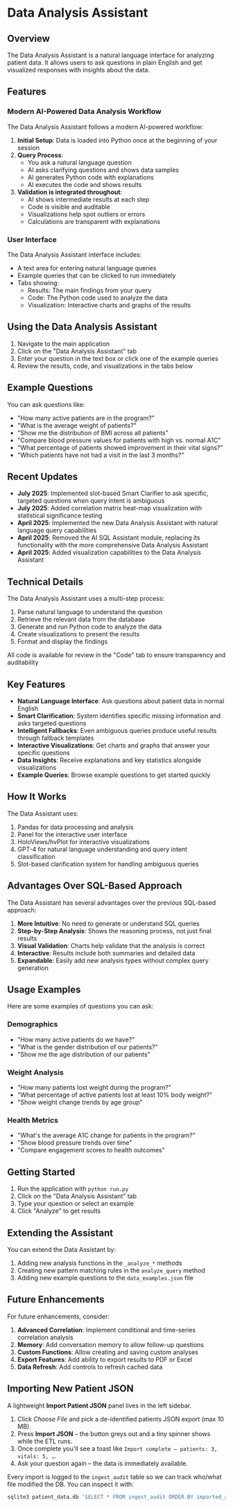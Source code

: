 # Data Analysis Assistant

## Overview

The Data Analysis Assistant is a natural language interface for analyzing patient data. It allows users to ask questions in plain English and get visualized responses with insights about the data.

## Features

### Modern AI-Powered Data Analysis Workflow

The Data Analysis Assistant follows a modern AI-powered workflow:

1. **Initial Setup**: Data is loaded into Python once at the beginning of your session
2. **Query Process**:
   - You ask a natural language question
   - AI asks clarifying questions and shows data samples
   - AI generates Python code with explanations
   - AI executes the code and shows results
3. **Validation is integrated throughout**:
   - AI shows intermediate results at each step
   - Code is visible and auditable
   - Visualizations help spot outliers or errors
   - Calculations are transparent with explanations

### User Interface

The Data Analysis Assistant interface includes:

- A text area for entering natural language queries
- Example queries that can be clicked to run immediately
- Tabs showing:
  - Results: The main findings from your query
  - Code: The Python code used to analyze the data
  - Visualization: Interactive charts and graphs of the results

## Using the Data Analysis Assistant

1. Navigate to the main application
2. Click on the "Data Analysis Assistant" tab
3. Enter your question in the text box or click one of the example queries
4. Review the results, code, and visualizations in the tabs below

## Example Questions

You can ask questions like:

- "How many active patients are in the program?"
- "What is the average weight of patients?"
- "Show me the distribution of BMI across all patients"
- "Compare blood pressure values for patients with high vs. normal A1C"
- "What percentage of patients showed improvement in their vital signs?"
- "Which patients have not had a visit in the last 3 months?"

## Recent Updates

- **July 2025**: Implemented slot-based Smart Clarifier to ask specific, targeted questions when query intent is ambiguous
- **July 2025**: Added correlation matrix heat-map visualization with statistical significance testing
- **April 2025**: Implemented the new Data Analysis Assistant with natural language query capabilities
- **April 2025**: Removed the AI SQL Assistant module, replacing its functionality with the more comprehensive Data Analysis Assistant
- **April 2025**: Added visualization capabilities to the Data Analysis Assistant

## Technical Details

The Data Analysis Assistant uses a multi-step process:
1. Parse natural language to understand the question
2. Retrieve the relevant data from the database
3. Generate and run Python code to analyze the data
4. Create visualizations to present the results
5. Format and display the findings

All code is available for review in the "Code" tab to ensure transparency and auditability

## Key Features

- **Natural Language Interface**: Ask questions about patient data in normal English
- **Smart Clarification**: System identifies specific missing information and asks targeted questions
- **Intelligent Fallbacks**: Even ambiguous queries produce useful results through fallback templates
- **Interactive Visualizations**: Get charts and graphs that answer your specific questions
- **Data Insights**: Receive explanations and key statistics alongside visualizations
- **Example Queries**: Browse example questions to get started quickly

## How It Works

The Data Assistant uses:
1. Pandas for data processing and analysis
2. Panel for the interactive user interface
3. HoloViews/hvPlot for interactive visualizations
4. GPT-4 for natural language understanding and query intent classification
5. Slot-based clarification system for handling ambiguous queries

## Advantages Over SQL-Based Approach

The Data Assistant has several advantages over the previous SQL-based approach:

1. **More Intuitive**: No need to generate or understand SQL queries
2. **Step-by-Step Analysis**: Shows the reasoning process, not just final results
3. **Visual Validation**: Charts help validate that the analysis is correct
4. **Interactive**: Results include both summaries and detailed data
5. **Expandable**: Easily add new analysis types without complex query generation

## Usage Examples

Here are some examples of questions you can ask:

### Demographics
- "How many active patients do we have?"
- "What is the gender distribution of our patients?"
- "Show me the age distribution of our patients"

### Weight Analysis
- "How many patients lost weight during the program?"
- "What percentage of active patients lost at least 10% body weight?"
- "Show weight change trends by age group"

### Health Metrics
- "What's the average A1C change for patients in the program?"
- "Show blood pressure trends over time"
- "Compare engagement scores to health outcomes"

## Getting Started

1. Run the application with `python run.py`
2. Click on the "Data Analysis Assistant" tab
3. Type your question or select an example
4. Click "Analyze" to get results

## Extending the Assistant

You can extend the Data Assistant by:

1. Adding new analysis functions in the `_analyze_*` methods
2. Creating new pattern matching rules in the `analyze_query` method
3. Adding new example questions to the `data_examples.json` file

## Future Enhancements

For future enhancements, consider:

1. **Advanced Correlation**: Implement conditional and time-series correlation analysis
2. **Memory**: Add conversation memory to allow follow-up questions
3. **Custom Functions**: Allow creating and saving custom analyses
4. **Export Features**: Add ability to export results to PDF or Excel
5. **Data Refresh**: Add controls to refresh cached data

## Importing New Patient JSON

A lightweight **Import Patient JSON** panel lives in the left sidebar.

1. Click *Choose File* and pick a de-identified patients JSON export (max 10 MB).
2. Press **Import JSON** – the button greys out and a tiny spinner shows while the ETL runs.
3. Once complete you'll see a toast like `Import complete – patients: 3, vitals: 5, …`.
4. Ask your question again – the data is immediately available.

Every import is logged to the `ingest_audit` table so we can track who/what file modified the DB. You can inspect it with:

```bash
sqlite3 patient_data.db 'SELECT * FROM ingest_audit ORDER BY imported_at DESC LIMIT 5;' | column -t
``` 